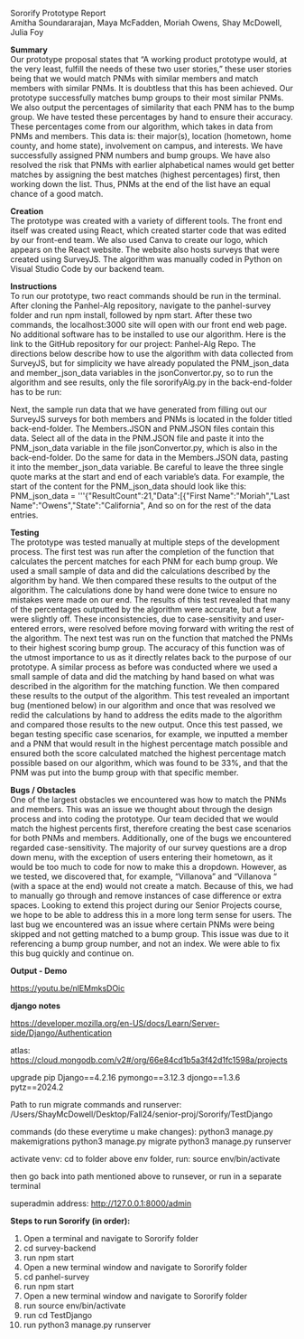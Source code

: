 Sororify Prototype Report <br/>
Amitha Soundararajan, Maya McFadden, Moriah Owens, Shay McDowell, Julia Foy <br/>

**Summary** <br/>
Our prototype proposal states that “A working product prototype would, at the very least, fulfill the needs of these two user stories,” these user stories being that we would match PNMs with similar members and match members with similar PNMs. It is doubtless that this has been achieved. Our prototype successfully matches bump groups to their most similar PNMs. We also output the percentages of similarity that each PNM has to the bump group. We have tested these percentages by hand to ensure their accuracy. These percentages come from our algorithm, which takes in data from PNMs and members. This data is: their major(s), location (hometown, home county, and home state), involvement on campus, and interests. We have successfully assigned PNM numbers and bump groups. We have also resolved the risk that PNMs with earlier alphabetical names would get better matches by assigning the best matches (highest percentages) first, then working down the list. Thus, PNMs at the end of the list have an equal chance of a good match. 

**Creation** <br/>
The prototype was created with a variety of different tools. The front end itself was created using React, which created starter code that was edited by our front-end team.  We also used Canva to create our logo, which appears on the React website. The website also hosts surveys that were created using SurveyJS. The algorithm was manually coded in Python on Visual Studio Code by our backend team.

**Instructions** <br/>
To run our prototype, two react commands should be run in the terminal. After cloning the Panhel-Alg repository, navigate to the panhel-survey folder and run npm install, followed by npm start. After these two commands, the localhost:3000 site will open with our front end web page. No additional software has to be installed to use our algorithm. Here is the link to the GitHub repository for our project: Panhel-Alg Repo. The directions below describe how to use the algorithm with data collected from SurveyJS, but for simplicity we have already populated the PNM_json_data and member_json_data variables in the jsonConvertor.py, so to run the algorithm and see results, only the file sororifyAlg.py in the back-end-folder has to be run:

Next, the sample run data that we have generated from filling out our SurveyJS surveys for both members and PNMs is located in the folder titled back-end-folder. The Members.JSON and PNM.JSON files contain this data. Select all of the data in the PNM.JSON file and paste it into the PNM_json_data variable in the file jsonConvertor.py, which is also in the back-end-folder. Do the same for data in the Members.JSON data, pasting it into the member_json_data variable. Be careful to leave the three single quote marks at the start and end of each variable’s data. For example, the start of the content for the PNM_json_data should look like this: 
PNM_json_data = '''{"ResultCount":21,"Data":[{"First Name":"Moriah","Last Name":"Owens","State":"California",
And so on for the rest of the data entries. 

**Testing** <br/>
The prototype was tested manually at multiple steps of the development process. The first test was run after the completion of the function that calculates the percent matches for each PNM for each bump group. We used a small sample of data and did the calculations described by the algorithm by hand. We then compared these results to the output of the algorithm. The calculations done by hand were done twice to ensure no mistakes were made on our end. The results of this test revealed that many of the percentages outputted by the algorithm were accurate, but a few were slightly off. These inconsistencies, due to case-sensitivity and user-entered errors, were resolved before moving forward with writing the rest of the algorithm. The next test was run on the function that matched the PNMs to their highest scoring bump group. The accuracy of this function was of the utmost importance to us as it directly relates back to the purpose of our prototype. A similar process as before was conducted where we used a small sample of data and did the matching by hand based on what was described in the algorithm for the matching function. We then compared these results to the output of the algorithm. This test revealed an important bug (mentioned below) in our algorithm and once that was resolved we redid the calculations by hand to address the edits made to the algorithm and compared those results to the new output. Once this test passed, we began testing specific case scenarios, for example, we inputted a member and a PNM that would result in the highest percentage match possible and ensured both the score calculated matched the highest percentage match possible based on our algorithm, which was found to be 33%, and that the PNM was put into the bump group with that specific member. 

**Bugs / Obstacles** <br/>
One of the largest obstacles we encountered was how to match the PNMs and members. This was an issue we thought about through the design process and into coding the prototype. Our team decided that we would match the highest percents first, therefore creating the best case scenarios for both PNMs and members. Additionally, one of the bugs we encountered regarded case-sensitivity. The majority of our survey questions are a drop down menu, with the exception of users entering their hometown, as it would be too much to code for now to make this a dropdown. However, as we tested, we discovered that, for example, “Villanova” and “Villanova “ (with a space at the end) would not create a match. Because of this, we had to manually go through and remove instances of case difference or extra spaces. Looking to extend this project during our Senior Projects course, we hope to be able to address this in a more long term sense for users. The last bug we encountered was an issue where certain PNMs were being skipped and not getting matched to a bump group. This issue was due to it referencing a bump group number, and not an index. We were able to fix this bug quickly and continue on. 

**Output - Demo** <br/>

https://youtu.be/nlEMmksDOic

**django notes**

https://developer.mozilla.org/en-US/docs/Learn/Server-side/Django/Authentication

atlas:
https://cloud.mongodb.com/v2#/org/66e84cd1b5a3f42d1fc1598a/projects

upgrade pip
Django==4.2.16
pymongo==3.12.3
djongo==1.3.6
pytz==2024.2

Path to run migrate commands and runserver:
/Users/ShayMcDowell/Desktop/Fall24/senior-proj/Sororify/TestDjango

commands (do these everytime u make changes):
python3 manage.py makemigrations
python3 manage.py migrate
python3 manage.py runserver

activate venv:
cd to folder above env folder, run:
source env/bin/activate

then go back into path mentioned above to runsever, or run in a separate terminal

superadmin address: http://127.0.0.1:8000/admin

**Steps to run Sororify (in order):** 
1. Open a terminal and navigate to Sororify folder
2. cd survey-backend
3. run npm start
4. Open a new terminal window and navigate to Sororify folder
5. cd panhel-survey
6. run npm start
7. Open a new terminal window and navigate to Sororify folder
8. run source env/bin/activate
9. run cd TestDjango
10. run python3 manage.py runserver